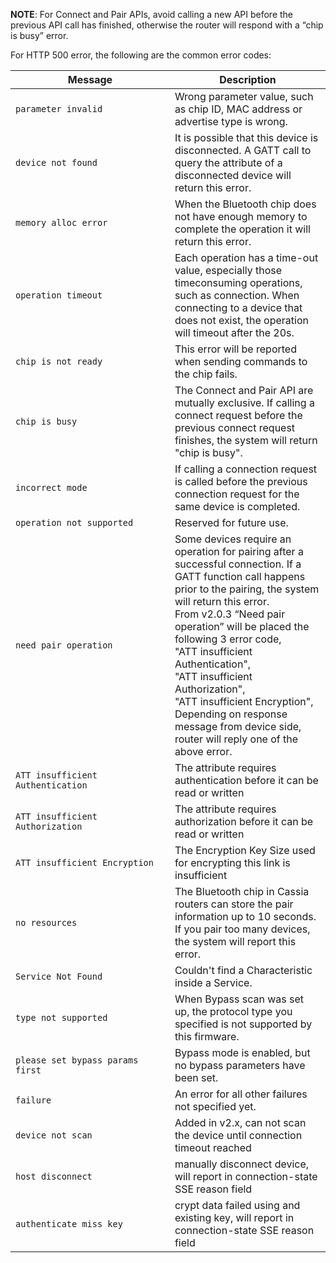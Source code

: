 **NOTE**: For Connect and Pair APIs, avoid calling a new API before the previous API call has finished, otherwise the router will respond with a “chip is busy” error.

For HTTP 500 error, the following are the common error codes:

| <img width="1580"><div>Message</div> | <img><div>Description</div> | 
| --------------- |------------------|
| `parameter invalid` | Wrong parameter value, such as chip ID, MAC address or advertise type is wrong. |
| `device not found`   | It is possible that this device is disconnected. A GATT call to query the attribute of a disconnected device will return this error. |
| `memory alloc error` | When the Bluetooth chip does not have enough memory to complete the operation it will return this error. |
| `operation timeout` | Each operation has a time-out value, especially those timeconsuming operations, such as connection. When connecting to a device that does not exist, the operation will timeout after the 20s. |
| `chip is not ready` | This error will be reported when sending commands to the chip fails. |
| `chip is busy` | The Connect and Pair API are mutually exclusive. If calling a connect request before the previous connect request finishes, the system will return "chip is busy". |
| `incorrect mode` | If calling a connection request is called before the previous connection request for the same device is completed.|
| `operation not supported` | Reserved for future use. |
| `need pair operation` | Some devices require an operation for pairing after a successful connection. If a GATT function call happens prior to the pairing, the system will return this error. <br>From v2.0.3 “Need pair operation” will be placed the following 3 error code,<br>"ATT insufficient Authentication",<br>"ATT insufficient Authorization",<br>"ATT insufficient Encryption",<br>Depending on response message from device side, router will reply one of the above error.|
|`ATT insufficient Authentication`|The attribute requires authentication before it can be read or written|
|`ATT insufficient Authorization`|The attribute requires authorization before it can be read or written|
|`ATT insufficient Encryption`|The Encryption Key Size used for encrypting this link is insufficient|
| `no resources` | The Bluetooth chip in Cassia routers can store the pair information up to 10 seconds. If you pair too many devices, the system will report this error. |
| `Service Not Found` | Couldn't find a Characteristic inside a Service. |
| `type not supported` | When Bypass scan was set up, the protocol type you specified is not supported by this firmware. |
| `please set bypass params first` | Bypass mode is enabled, but no bypass parameters have been set. |
| `failure` | An error for all other failures not specified yet. |
| `device not scan`| Added in v2.x, can not scan the device until connection timeout reached |
| `host disconnect`| manually disconnect device, will report in connection-state SSE reason field|
| `authenticate miss key`| crypt data failed using and existing key, will report in connection-state SSE reason field|